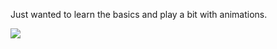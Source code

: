 Just wanted to learn the basics and play a bit with animations.

![](https://i.imgur.com/18tqqjK.gif)
